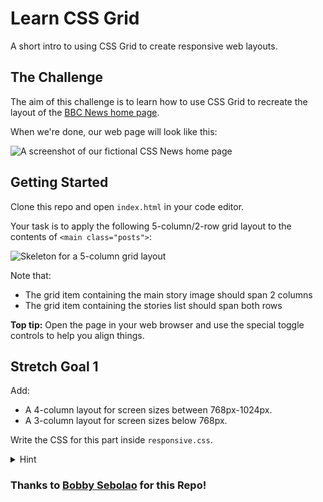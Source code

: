 # Learn CSS Grid

A short intro to using CSS Grid to create responsive web layouts.

## The Challenge

The aim of this challenge is to learn how to use CSS Grid to recreate the layout of the [BBC News home page](https://i.imgur.com/1c5Gjux.png).

When we're done, our web page will look like this:

![A screenshot of our fictional CSS News home page](https://i.imgur.com/OUKeGvt.png)

## Getting Started

Clone this repo and open `index.html` in your code editor.

Your task is to apply the following 5-column/2-row grid layout to the contents of `<main class="posts">`:

![Skeleton for a 5-column grid layout](https://i.imgur.com/4DKxmKh.png)

Note that:

- The grid item containing the main story image should span 2 columns
- The grid item containing the stories list should span both rows

**Top tip:** Open the page in your web browser and use the special toggle controls to help you align things.

## Stretch Goal 1

Add:

- A 4-column layout for screen sizes between 768px-1024px.
- A 3-column layout for screen sizes below 768px.

Write the CSS for this part inside `responsive.css`.

<details>
<summary>Hint
</summary>
<a href="https://developer.mozilla.org/en-US/docs/Web/CSS/Media_Queries/Using_media_queries" target="_blank">Media queries</a> will come in handy.
</details>

### Thanks to [Bobby Sebolao](https://github.com/bobbysebolao) for this Repo!
